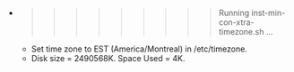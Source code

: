 * >>>>>>>>> Running inst-min-con-xtra-timezone.sh ...
  * Set time zone to EST (America/Montreal) in /etc/timezone.
  * Disk size = 2490568K. Space Used = 4K.
